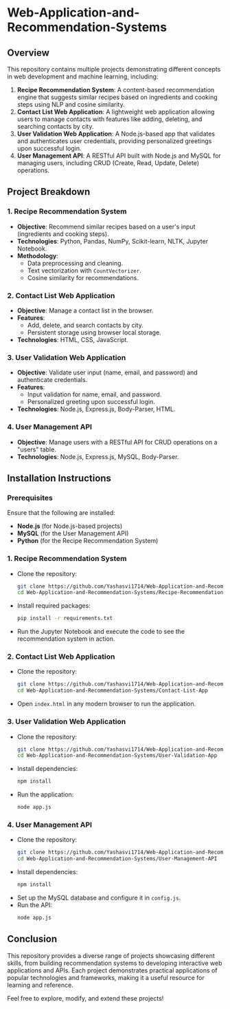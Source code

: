 #  **Web-Application-and-Recommendation-Systems**

## Overview

This repository contains multiple projects demonstrating different concepts in web development and machine learning, including:

1. **Recipe Recommendation System**: A content-based recommendation engine that suggests similar recipes based on ingredients and cooking steps using NLP and cosine similarity.
2. **Contact List Web Application**: A lightweight web application allowing users to manage contacts with features like adding, deleting, and searching contacts by city.
3. **User Validation Web Application**: A Node.js-based app that validates and authenticates user credentials, providing personalized greetings upon successful login.
4. **User Management API**: A RESTful API built with Node.js and MySQL for managing users, including CRUD (Create, Read, Update, Delete) operations.

## Project Breakdown

### 1. **Recipe Recommendation System**
   - **Objective**: Recommend similar recipes based on a user's input (ingredients and cooking steps).
   - **Technologies**: Python, Pandas, NumPy, Scikit-learn, NLTK, Jupyter Notebook.
   - **Methodology**:
     - Data preprocessing and cleaning.
     - Text vectorization with `CountVectorizer`.
     - Cosine similarity for recommendations.

### 2. **Contact List Web Application**
   - **Objective**: Manage a contact list in the browser.
   - **Features**:
     - Add, delete, and search contacts by city.
     - Persistent storage using browser local storage.
   - **Technologies**: HTML, CSS, JavaScript.

### 3. **User Validation Web Application**
   - **Objective**: Validate user input (name, email, and password) and authenticate credentials.
   - **Features**:
     - Input validation for name, email, and password.
     - Personalized greeting upon successful login.
   - **Technologies**: Node.js, Express.js, Body-Parser, HTML.

### 4. **User Management API**
   - **Objective**: Manage users with a RESTful API for CRUD operations on a "users" table.
   - **Technologies**: Node.js, Express.js, MySQL, Body-Parser.

## Installation Instructions

### Prerequisites
Ensure that the following are installed:
- **Node.js** (for Node.js-based projects)
- **MySQL** (for the User Management API)
- **Python** (for the Recipe Recommendation System)

### 1. **Recipe Recommendation System**
   - Clone the repository:
     ```bash
     git clone https://github.com/Yashasvi1714/Web-Application-and-Recommendation-Systems.git
     cd Web-Application-and-Recommendation-Systems/Recipe-Recommendation
     ```
   - Install required packages:
     ```bash
     pip install -r requirements.txt
     ```
   - Run the Jupyter Notebook and execute the code to see the recommendation system in action.

### 2. **Contact List Web Application**
   - Clone the repository:
     ```bash
     git clone https://github.com/Yashasvi1714/Web-Application-and-Recommendation-Systems.git
     cd Web-Application-and-Recommendation-Systems/Contact-List-App
     ```
   - Open `index.html` in any modern browser to run the application.

### 3. **User Validation Web Application**
   - Clone the repository:
     ```bash
     git clone https://github.com/Yashasvi1714/Web-Application-and-Recommendation-Systems.git
     cd Web-Application-and-Recommendation-Systems/User-Validation-App
     ```
   - Install dependencies:
     ```bash
     npm install
     ```
   - Run the application:
     ```bash
     node app.js
     ```

### 4. **User Management API**
   - Clone the repository:
     ```bash
     git clone https://github.com/Yashasvi1714/Web-Application-and-Recommendation-Systems.git
     cd Web-Application-and-Recommendation-Systems/User-Management-API
     ```
   - Install dependencies:
     ```bash
     npm install
     ```
   - Set up the MySQL database and configure it in `config.js`.
   - Run the API:
     ```bash
     node app.js
     ```

## Conclusion

This repository provides a diverse range of projects showcasing different skills, from building recommendation systems to developing interactive web applications and APIs. Each project demonstrates practical applications of popular technologies and frameworks, making it a useful resource for learning and reference.

Feel free to explore, modify, and extend these projects!
